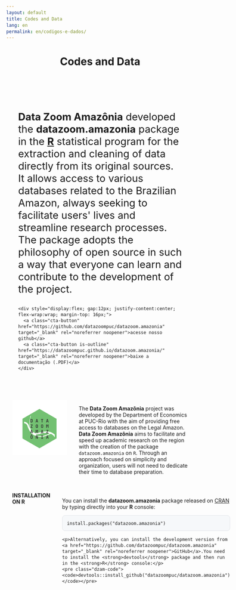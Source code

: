 ```yaml
---
layout: default
title: Codes and Data
lang: en
permalink: en/codigos-e-dados/
---
```


<header class="entry-header has-text-align-center header-footer-group">
  <div class="entry-header-inner section-inner medium">
    <h1 class="entry-title"><strong>Codes and Data</strong></h1>
  </div>
</header>

<!-- HERO -->
<div class="hero hero-docs" style="background-image:url('{{ site.baseurl }}/assets/img/CapaDocumentacao.png'); background-position: 52% 29%; min-height: 500px; display:flex; align-items:center; justify-content:center; padding: 2rem;">
  <div class="hero-content" style="max-width: 840px; background: rgba(255,255,255,0.0);">
    <p style="font-size: 27px;">
      <strong>Data Zoom Amazônia</strong> developed the <strong>datazoom.amazonia</strong> package in the <strong><a href="https://www.r-project.org/" target="_blank" rel="noreferrer noopener">R</a></strong> statistical program for the extraction and cleaning of data directly from its original sources. It allows access to various databases related to the Brazilian Amazon, always seeking to facilitate users' lives and streamline research processes. The package adopts the philosophy of open source in such a way that everyone can learn and contribute to the development of the project.
    </p>

    <div style="display:flex; gap:12px; justify-content:center; flex-wrap:wrap; margin-top: 16px;">
      <a class="cta-button" href="https://github.com/datazoompuc/datazoom.amazonia" target="_blank" rel="noreferrer noopener">acesse nosso github</a>
      <a class="cta-button is-outline" href="https://datazoompuc.github.io/datazoom.amazonia/" target="_blank" rel="noreferrer noopener">baixe a documentação (.PDF)</a>
    </div>
  </div>
</div>



<!-- GRID: imagem + descrição -->
<style>
  .dzam-grid{display:grid;grid-template-columns:1fr 2fr;gap:2rem;align-items:start;max-width:1100px;margin:2rem auto;padding:0 1rem}
  @media (max-width: 900px){.dzam-grid{grid-template-columns:1fr}}
  .dzam-figure{margin:0}
  .dzam-figure img{max-width:100%;height:auto;display:block}
  .dzam-title{margin:0}
  .dzam-code{background:#f6f8fa;border:1px solid #e1e4e8;border-radius:8px;padding:12px;overflow:auto}
</style>

<!-- Bloco 1: imagem + descrição -->
<section class="dzam-grid">
  <figure class="dzam-figure">
    <a href="https://github.com/datazoompuc/datazoom.amazonia" target="_blank" rel="noreferrer noopener">
      <img src="https://raw.githubusercontent.com/datazoompuc/datazoom.amazonia/master/logo.png"
           alt="Logotipo do Data Zoom Amazônia" loading="lazy" decoding="async">
    </a>
  </figure>

  <div>
    <p>The <strong>Data Zoom Amazônia</strong> project was developed by the Department of Economics at PUC-Rio with the aim of providing free access to databases on the Legal Amazon. <strong>Data Zoom Amazônia</strong> aims to facilitate and speed up academic research on the region with the creation of the package <code>datazoom.amazonia</code> on <code>R</code>. Through an approach focused on simplicity and organization, users will not need to dedicate their time to database preparation.</p>
  </div>
</section>

<!-- Bloco 2: título + instruções de instalação -->
<section class="dzam-grid">
  <div>
    <h4 class="dzam-title" id="instalacao-r">INSTALLATION ON R</h4>
  </div>

  <div>
    <p>You can install the <strong>datazoom.amazonia</strong> package released on <a href="https://cran.r-project.org/web/packages/datazoom.amazonia/index.html" target="_blank" rel="noreferrer noopener">CRAN</a> by typing directly into your <strong>R</strong> console:</p>
    <pre class="dzam-code"><code>install.packages("datazoom.amazonia")</code></pre>

    <p>Alternatively, you can install the development version from <a href="https://github.com/datazoompuc/datazoom.amazonia" target="_blank" rel="noreferrer noopener">GitHub</a>.You need to install the <strong>devtools</strong> package and then run in the <strong>R</strong> console:</p>
    <pre class="dzam-code"><code>devtools::install_github("datazoompuc/datazoom.amazonia")</code></pre>
  </div>
</section>
